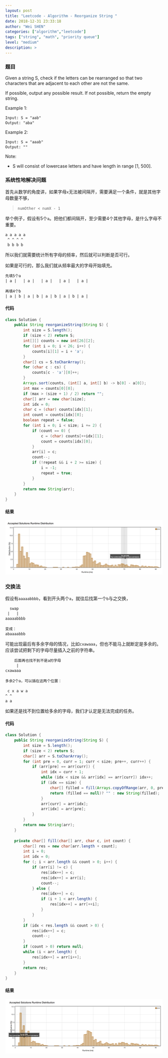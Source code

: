 ```yaml
---
layout: post
title: "Leetcode - Algorithm - Reorganize String "
date: 2018-12-31 23:33:18
author: "Wei SHEN"
categories: ["algorithm","leetcode"]
tags: ["string", "math", "priority queue"]
level: "medium"
description: >
---
```


### 题目
Given a string S, check if the letters can be rearranged so that two characters that are adjacent to each other are not the same.

If possible, output any possible result.  If not possible, return the empty string.

Example 1:
```
Input: S = "aab"
Output: "aba"
```

Example 2:
```
Input: S = "aaab"
Output: ""
```

Note:
* S will consist of lowercase letters and have length in range [1, 500].


### 系统性地解决问题
首先从数学的角度讲，如果字母`x`无法被间隔开，需要满足一个条件，就是其他字母数量不够，
> `numOther < numX - 1`

举个例子，假设有5个`a`。把他们都间隔开，至少需要4个其他字母，是什么字母不重要。
```
a a a a a
 ^ ^ ^ ^
 b b b b
```

所以我们就需要统计所有字母的频率，然后就可以判断是否可行。

如果是可行的，那么我们就从频率最大的字母开始填充。
```
先填5个a
| a |   | a |   | a |   | a |   | a |

再填4个b
| a | b | a | b | a | b | a | b | a |
```

#### 代码
```java
class Solution {
    public String reorganizeString(String S) {
        int size = S.length();
        if (size < 2) return S;
        int[][] counts = new int[26][2];
        for (int i = 0; i < 26; i++) {
            counts[i][1] = i + 'a';
        }
        char[] cs = S.toCharArray();
        for (char c : cs) {
            counts[c - 'a'][0]++;
        }
        Arrays.sort(counts, (int[] a, int[] b) -> b[0] - a[0]);
        int max = counts[0][0];
        if (max > (size + 1) / 2) return "";
        char[] arr = new char[size];
        int idx = 0;
        char c = (char) counts[idx][1];
        int count = counts[idx][0];
        boolean repeat = false;
        for (int i = 0; i < size; i += 2) {
            if (count == 0) {
                c = (char) counts[++idx][1];
                count = counts[idx][0];
            }
            arr[i] = c;
            count--;
            if (!repeat && i + 2 >= size) {
                i = -1;
                repeat = true;
            }
        }
        return new String(arr);
    }
}
```

#### 结果
![reorganize-string-1](/images/leetcode/reorganize-string-1.png)


### 交换法
假设有`aaaaabbbb`，看到开头两个`a`，就往后找第一个`b`与之交换，
```
  swap
 |   |
aaaaabbbb

变成：
abaaaabbb
```

可能出现最后有多余字母的情况，比如`cxawaaa`，但也不能马上就断定是多余的。应该尝试把剩下的字母尽量插入之前的字符串。
```
    后面再也找不到不是a的字母
     |
cxawaaa

多余2个a，可以插在这两个位置：

 c x a w a
^ ^
a a
```

如果还是找不到位置给多余的字母，我们才认定是无法完成的任务。

#### 代码
```java
class Solution {
    public String reorganizeString(String S) {
        int size = S.length();
        if (size < 2) return S;
        char[] arr = S.toCharArray();
        for (int pre = 0, curr = 1; curr < size; pre++, curr++) {
            if (arr[pre] == arr[curr]) {
                int idx = curr + 1;
                while (idx < size && arr[idx] == arr[curr]) idx++;
                if (idx == size) {
                    char[] filled = fill(Arrays.copyOfRange(arr, 0, pre), arr[pre], size - pre);
                    return (filled == null)? "" : new String(filled);
                }
                arr[curr] = arr[idx];
                arr[idx] = arr[pre];
            }
        }
        return new String(arr);
    }

    private char[] fill(char[] arr, char c, int count) {
        char[] res = new char[arr.length + count];
        int i = 0;
        int idx = 0;
        for (; i < arr.length && count > 0; i++) {
            if (arr[i] != c) {
                res[idx++] = c;
                res[idx++] = arr[i];
                count--;
            } else {
                res[idx++] = c;
                if (i + 1 < arr.length) {
                    res[idx++] = arr[++i];
                }
            }
        }
        if (idx < res.length && count > 0) {
            res[idx++] = c;
            count--;
        }
        if (count > 0) return null;
        while (i < arr.length) {
            res[idx++] = arr[i++];
        }
        return res;
    }
}
```

#### 结果
![reorganize-string-2](/images/leetcode/reorganize-string-2.png)
